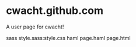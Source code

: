 cwacht.github.com
=================

A user page for cwacht!

sass style.sass:style.css
haml page.haml page.html

